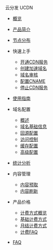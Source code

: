 <div class="sidebar_title icon__ucdn"> 云分发 UCDN</div>


* [概览](cdn/ucdn/overview) 
* [产品简介](cdn/ucdn/intro)
* [节点分布](cdn/ucdn/node)  
* 快速上手    

     * [开通CDN服务](cdn/ucdn/quick/open)
     * [创建加速域名](cdn/ucdn/quick/create)
     * [域名审核](cdn/ucdn/quick/check)
     * [配置CNAME](cdn/ucdn/quick/cname)
     * [停止CDN服务](cdn/ucdn/quick/stop)  
      
* [使用指南](cdn/ucdn/guide)    
* 域名配置
    * [概述](cdn/ucdn/domain/domain1)
    * [域名基础信息](cdn/ucdn/domain/basic)
    * [回源配置](cdn/ucdn/domain/config/config)      
    * [访问控制](cdn/ucdn/domain/config/control)  
    * [缓存配置](cdn/ucdn/domain/config/cache)   
    * [高级配置](cdn/ucdn/domain/config/more)   
    
 * [统计分析 ](cdn/ucdn/statistics/flow) 
 
 * 内容管理 
 
    * [内容预取](cdn/ucdn/content/prefetch)   
    * [内容刷新](cdn/ucdn/content/refresh)             

* 产品价格    
    * [计费方式概览](cdn/ucdn/charge/type)
    * [基础计费方式](cdn/ucdn/charge/flowday)
    * [月结计费方式](cdn/ucdn/charge/month)
    * [计费FAQ](cdn/ucdn/charge/faq)	    
* [FAQ](cdn/ucdn/faq)
  
  ​    
  


​    

